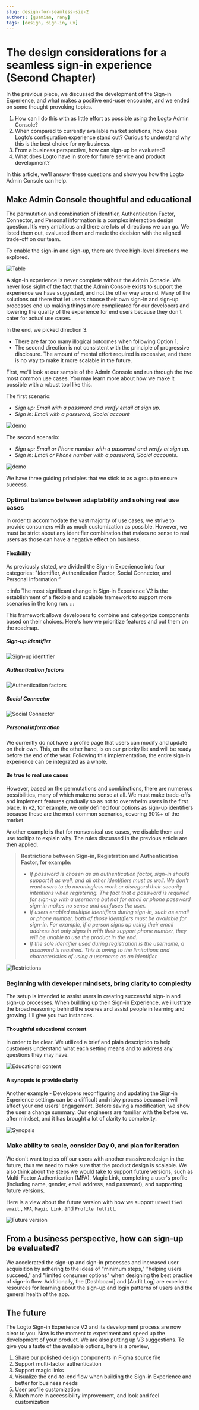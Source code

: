 ```yaml
---
slug: design-for-seamless-sie-2
authors: [guamian, rany]
tags: [design, sign-in, ux]
---
```


# The design considerations for a seamless sign-in experience (Second Chapter)

In the previous piece, we discussed the development of the Sign-in Experience, and what makes a positive end-user encounter, and we ended on some thought-provoking topics.

1. How can I do this with as little effort as possible using the Logto Admin Console?
2. When compared to currently available market solutions, how does Logto’s configuration experience stand out? Curious to understand why this is the best choice for my business.
3. From a business perspective, how can sign-up be evaluated?
4. What does Logto have in store for future service and product development?

In this article, we'll answer these questions and show you how the Logto Admin Console can help.

<!--truncate-->

## Make Admin Console thoughtful and educational

The permutation and combination of identifier, Authentication Factor, Connector, and Personal information is a complex interaction design question. It’s very ambitious and there are lots of directions we can go. We listed them out, evaluated them and made the decision with the aligned trade-off on our team.

To enable the sign-in and sign-up, there are three high-level directions we explored.

![Table](table-1.jpg)

A sign-in experience is never complete without the Admin Console. We never lose sight of the fact that the Admin Console exists to support the experience we have suggested, and not the other way around. Many of the solutions out there that let users choose their own sign-in and sign-up processes end up making things more complicated for our developers and lowering the quality of the experience for end users because they don't cater for actual use cases.

In the end, we picked direction 3.

- There are far too many illogical outcomes when following Option 1.
- The second direction is not consistent with the principle of progressive disclosure. The amount of mental effort required is excessive, and there is no way to make it more scalable in the future.

First, we'll look at our sample of the Admin Console and run through the two most common use cases. You may learn more about how we make it possible with a robust tool like this.

The first scenario:

- _Sign up: Email with a password and verify email at sign up._
- _Sign in: Email with a password, Social account_

![demo](demo-1.gif)

The second scenario:

- _Sign up: Email or Phone number with a password and verify at sign up._
- _Sign in: Email or Phone number with a password, Social accounts._

![demo](demo-2.gif)

We have three guiding principles that we stick to as a group to ensure success.

### Optimal balance between adaptability and solving real use cases

In order to accommodate the vast majority of use cases, we strive to provide consumers with as much customization as possible. However, we must be strict about any identifier combination that makes no sense to real users as those can have a negative effect on business.

#### Flexibility

As previously stated, we divided the Sign-in Experience into four categories: "Identifier, Authentication Factor, Social Connector, and Personal Information.”

:::info
The most significant change in Sign-in Experience V2 is the establishment of a flexible and scalable framework to support more scenarios in the long run.
:::

This framework allows developers to combine and categorize components based on their choices. Here's how we prioritize features and put them on the roadmap.

##### Sign-up identifier

![Sign-up identifier](sign-up-identifier.jpg)

##### Authentication factors

![Authentication factors](auth-factors.jpg)

##### Social Connector

![Social Connector](social-connector.jpg)

##### Personal information

We currently do not have a profile page that users can modify and update on their own. This, on the other hand, is on our priority list and will be ready before the end of the year. Following this implementation, the entire sign-in experience can be integrated as a whole.

#### Be true to real use cases

However, based on the permutations and combinations, there are numerous possibilities, many of which make no sense at all. We must make trade-offs and implement features gradually so as not to overwhelm users in the first place. In v2, for example, we only defined four options as sign-up identifiers because these are the most common scenarios, covering 90%+ of the market.

Another example is that for nonsensical use cases, we disable them and use tooltips to explain why. The rules discussed in the previous article are then applied.

> **Restrictions between Sign-in, Registration and Authentication Factor, for example:**
>
> - _If password is chosen as an authentication factor, sign-in should support it as well, and all other identifiers must as well. We don't want users to do meaningless work or disregard their security intentions when registering. The fact that a password is required for sign-up with a username but not for email or phone password sign-in makes no sense and confuses the user._
> - _If users enabled multiple identifiers during sign-in, such as email or phone number, both of those identifiers must be available for sign-in. For example, if a person signs up using their email address but only signs in with their support phone number, they will be unable to use the product in the end._
> - _If the sole identifier used during registration is the username, a password is required. This is owing to the limitations and characteristics of using a username as an identifier._

![Restrictions](restrictions.png)

### Beginning with developer mindsets, bring clarity to complexity

The setup is intended to assist users in creating successful sign-in and sign-up processes. When building up their Sign-in Experience, we illustrate the broad reasoning behind the scenes and assist people in learning and growing. I'll give you two instances.

#### Thoughtful educational content

In order to be clear. We utilized a brief and plain description to help customers understand what each setting means and to address any questions they may have.

![Educational content](educational-content.png)

#### A synopsis to provide clarity

Another example - Developers reconfiguring and updating the Sign-in Experience settings can be a difficult and risky process because it will affect your end users' engagement. Before saving a modification, we show the user a change summary. Our engineers are familiar with the before vs. after mindset, and it has brought a lot of clarity to complexity.

![Synopsis](synopsis.png)

### Make ability to scale, consider Day 0, and plan for iteration

We don't want to piss off our users with another massive redesign in the future, thus we need to make sure that the product design is scalable. We also think about the steps we would take to support future versions, such as Multi-Factor Authentication (MFA), Magic Link, completing a user's profile (including name, gender, email address, and password), and supporting future versions.

Here is a view about the future version with how we support `Unverified email` , `MFA`, `Magic Link`, and `Profile fulfill`.

![Future version](future-version.png)

## From a business perspective, how can sign-up be evaluated?

We accelerated the sign-up and sign-in processes and increased user acquisition by adhering to the ideas of "minimum steps," "helping users succeed," and "limited consumer options" when designing the best practice of sign-in flow. Additionally, the [Dashboard] and [Audit Log] are excellent resources for learning about the sign-up and login patterns of users and the general health of the app.

## The future

The Logto Sign-in Experience V2 and its development process are now clear to you. Now is the moment to experiment and speed up the development of your product. We are also putting up V3 suggestions. To give you a taste of the available options, here is a preview,

1. Share our polished design components in Figma source file
2. Support multi-factor authentication
3. Support magic links
4. Visualize the end-to-end flow when building the Sign-in Experience and better for business needs
5. User profile customization
6. Much more in accessibility improvement, and look and feel customization
